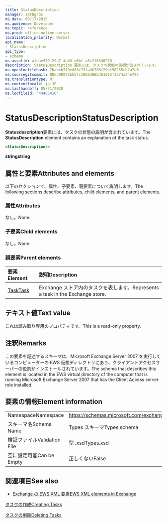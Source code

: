 ```yaml
---
title: StatusDescription
manager: sethgros
ms.date: 09/17/2015
ms.audience: Developer
ms.topic: reference
ms.prod: office-online-server
localization_priority: Normal
api_name:
- StatusDescription
api_type:
- schema
ms.assetid: afdae979-29a7-4ab9-a6bf-a8c2168d0278
description: StatusDescription 要素には、タスクの状態の説明が含まれています。
ms.openlocfilehash: 7babcb719ed83c73fadb786f29ef98265cb2a7e0
ms.sourcegitcommit: 88ec988f2bb67c1866d06b361615f3674a24e795
ms.translationtype: MT
ms.contentlocale: ja-JP
ms.lasthandoff: 05/31/2020
ms.locfileid: "44465416"
---
```

# <a name="statusdescription"></a><span data-ttu-id="4b1bc-103">StatusDescription</span><span class="sxs-lookup"><span data-stu-id="4b1bc-103">StatusDescription</span></span>

<span data-ttu-id="4b1bc-104">**Statusdescription**要素には、タスクの状態の説明が含まれています。</span><span class="sxs-lookup"><span data-stu-id="4b1bc-104">The **StatusDescription** element contains an explanation of the task status.</span></span> 
  
```xml
<StatusDescription/>
```

 <span data-ttu-id="4b1bc-105">**string**</span><span class="sxs-lookup"><span data-stu-id="4b1bc-105">**string**</span></span>
## <a name="attributes-and-elements"></a><span data-ttu-id="4b1bc-106">属性と要素</span><span class="sxs-lookup"><span data-stu-id="4b1bc-106">Attributes and elements</span></span>

<span data-ttu-id="4b1bc-107">以下のセクションで、属性、子要素、親要素について説明します。</span><span class="sxs-lookup"><span data-stu-id="4b1bc-107">The following sections describe attributes, child elements, and parent elements.</span></span>
  
### <a name="attributes"></a><span data-ttu-id="4b1bc-108">属性</span><span class="sxs-lookup"><span data-stu-id="4b1bc-108">Attributes</span></span>

<span data-ttu-id="4b1bc-109">なし。</span><span class="sxs-lookup"><span data-stu-id="4b1bc-109">None.</span></span>
  
### <a name="child-elements"></a><span data-ttu-id="4b1bc-110">子要素</span><span class="sxs-lookup"><span data-stu-id="4b1bc-110">Child elements</span></span>

<span data-ttu-id="4b1bc-111">なし。</span><span class="sxs-lookup"><span data-stu-id="4b1bc-111">None.</span></span>
  
### <a name="parent-elements"></a><span data-ttu-id="4b1bc-112">親要素</span><span class="sxs-lookup"><span data-stu-id="4b1bc-112">Parent elements</span></span>

|<span data-ttu-id="4b1bc-113">**要素**</span><span class="sxs-lookup"><span data-stu-id="4b1bc-113">**Element**</span></span>|<span data-ttu-id="4b1bc-114">**説明**</span><span class="sxs-lookup"><span data-stu-id="4b1bc-114">**Description**</span></span>|
|:-----|:-----|
|[<span data-ttu-id="4b1bc-115">Task</span><span class="sxs-lookup"><span data-stu-id="4b1bc-115">Task</span></span>](task.md) <br/> |<span data-ttu-id="4b1bc-116">Exchange ストア内のタスクを表します。</span><span class="sxs-lookup"><span data-stu-id="4b1bc-116">Represents a task in the Exchange store.</span></span>  <br/> |
   
## <a name="text-value"></a><span data-ttu-id="4b1bc-117">テキスト値</span><span class="sxs-lookup"><span data-stu-id="4b1bc-117">Text value</span></span>

<span data-ttu-id="4b1bc-118">これは読み取り専用のプロパティです。</span><span class="sxs-lookup"><span data-stu-id="4b1bc-118">This is a read-only property.</span></span>
  
## <a name="remarks"></a><span data-ttu-id="4b1bc-119">注釈</span><span class="sxs-lookup"><span data-stu-id="4b1bc-119">Remarks</span></span>

<span data-ttu-id="4b1bc-120">この要素を記述するスキーマは、Microsoft Exchange Server 2007 を実行しているコンピューターの EWS 仮想ディレクトリにあり、クライアントアクセスサーバーの役割がインストールされています。</span><span class="sxs-lookup"><span data-stu-id="4b1bc-120">The schema that describes this element is located in the EWS virtual directory of the computer that is running Microsoft Exchange Server 2007 that has the Client Access server role installed.</span></span>
  
## <a name="element-information"></a><span data-ttu-id="4b1bc-121">要素の情報</span><span class="sxs-lookup"><span data-stu-id="4b1bc-121">Element information</span></span>

|||
|:-----|:-----|
|<span data-ttu-id="4b1bc-122">Namespace</span><span class="sxs-lookup"><span data-stu-id="4b1bc-122">Namespace</span></span>  <br/> |https://schemas.microsoft.com/exchange/services/2006/types  <br/> |
|<span data-ttu-id="4b1bc-123">スキーマ名</span><span class="sxs-lookup"><span data-stu-id="4b1bc-123">Schema Name</span></span>  <br/> |<span data-ttu-id="4b1bc-124">Types スキーマ</span><span class="sxs-lookup"><span data-stu-id="4b1bc-124">Types schema</span></span>  <br/> |
|<span data-ttu-id="4b1bc-125">検証ファイル</span><span class="sxs-lookup"><span data-stu-id="4b1bc-125">Validation File</span></span>  <br/> |<span data-ttu-id="4b1bc-126">型 .xsd</span><span class="sxs-lookup"><span data-stu-id="4b1bc-126">Types.xsd</span></span>  <br/> |
|<span data-ttu-id="4b1bc-127">空に設定可能</span><span class="sxs-lookup"><span data-stu-id="4b1bc-127">Can be Empty</span></span>  <br/> |<span data-ttu-id="4b1bc-128">正しくない</span><span class="sxs-lookup"><span data-stu-id="4b1bc-128">False</span></span>  <br/> |
   
## <a name="see-also"></a><span data-ttu-id="4b1bc-129">関連項目</span><span class="sxs-lookup"><span data-stu-id="4b1bc-129">See also</span></span>



- [<span data-ttu-id="4b1bc-130">Exchange の EWS XML 要素</span><span class="sxs-lookup"><span data-stu-id="4b1bc-130">EWS XML elements in Exchange</span></span>](ews-xml-elements-in-exchange.md)


[<span data-ttu-id="4b1bc-131">タスクの作成</span><span class="sxs-lookup"><span data-stu-id="4b1bc-131">Creating Tasks</span></span>](https://msdn.microsoft.com/library/0ef97334-e8a0-4f67-a23a-dd9e2bbad49f%28Office.15%29.aspx)
  
[<span data-ttu-id="4b1bc-132">タスクの削除</span><span class="sxs-lookup"><span data-stu-id="4b1bc-132">Deleting Tasks</span></span>](https://msdn.microsoft.com/library/a3d7e25f-8a35-4901-b1d9-d31f418ab340%28Office.15%29.aspx)

